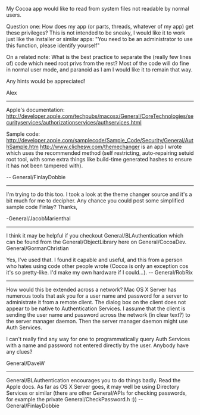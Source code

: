 My Cocoa app would like to read from system files not readable by normal users.

Question one: How does my app (or parts, threads, whatever of my app) get these privileges? This is not intended to be sneaky, I would like it to work just like the installer or similar apps: "You need to be an administrator to use this function, please identify yourself"

On a related note: What is the best practice to separate the (really few lines of) code which need root privs from the rest? Most of the code will do fine in normal user mode, and paranoid as I am I would like it to remain that way.

Any hints would be appreciated!

Alex

----
Apple's documentation:
http://developer.apple.com/techpubs/macosx/General/CoreTechnologies/securityservices/authorizationservices/authservices.html

Sample code:
http://developer.apple.com/samplecode/Sample_Code/Security/General/AuthSample.htm
http://www.clichesw.com/themechanger is an app I wrote which uses the recommended method (self restricting, auto-repairing setuid root tool, with some extra things like build-time generated hashes to ensure it has not been tampered with).

-- General/FinlayDobbie

----
I'm trying to do this too.  I took a look at the theme changer source and it's a bit much for me to decipher.  Any chance you could post some simplified sample code Finlay?  Thanks,

-General/JacobMarienthal

----
I think it may be helpful if you checkout General/BLAuthentication which can be found from the General/ObjectLibrary here on General/CocoaDev.
General/GormanChristian

Yes, I've used that. I found it capable and useful, and this from a person who hates using code other people wrote (Cocoa is only an exception cos it's so pretty-like. I'd make my own hardware if I could...). -- General/RobRix

----
How would this be extended across a network?  Mac OS X Server has numerous tools that ask you for a user name and password for a server to administrate it from a remote client.  The dialog box on the client does not appear to be native to Authentication Services.  I assume that the client is sending the user name and password across the network (in clear text?) to the server manager daemon.  Then the server manager daemon might use Auth Services.

I can't really find any way for one to programmatically query Auth Services with a name and password not entered directly by the user.  Anybody have any clues?

General/DaveW

----

General/BLAuthentication encourages you to do things badly. Read the Apple docs.
As far as OS X Server goes, it may well be using Directory Services or similar (there are other General/APIs for checking passwords, for example the private General/CheckPassword.h :)) -- General/FinlayDobbie
